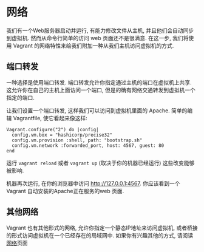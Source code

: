 网络
=============

我们有一个Web服务器启动并运行, 有能力修改文件从主机, 并且他们会自动同步到虚拟机. 然而从命令行简单的访问 web 页面还不是很满意. 在这一步, 我们将使用 Vagrant 的网络特性来给我们附加一种从我们主机访问虚拟机的方式.

端口转发
-------------

一种选择是使用端口转发. 端口转发允许你指定通过主机的端口在虚拟机上共享. 这允许你在自己的主机上面访问一个端口, 但是的确有网络交通转发到虚拟机一个指定的端口.

让我们设置一个端口转发, 这样我们可以访问到虚拟机里面的 Apache. 简单的编辑 Vagrantfile, 使它看起来像这样:

```
Vagrant.configure("2") do |config|
  config.vm.box = "hashicorp/precise32"
  config.vm.provision :shell, path: "bootstrap.sh"
  config.vm.network :forwarded_port, host: 4567, guest: 80
end
```

运行 `vagrant reload` 或者 `vagrant up` (取决于你的机器已经运行) 这些改变能够被影响.

机器再次运行, 在你的浏览器中访问 http://127.0.0.1:4567. 你应该看到一个 Vagrant 自动安装的Apache正在服务的web 页面.

其他网络
-----------------

Vagrant 也有其他形式的网络, 允许你指定一个静态IP地址来访问虚拟机, 或者桥接的形式访问虚拟机在一个已经存在的局域网中. 如果你有兴趣其他的方式, 请阅读 [网络](networking-overview.md)页面
